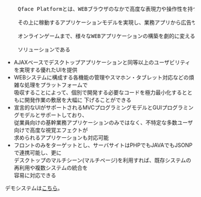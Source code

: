 ﻿<pre>
	Qface Platformとは、WEBブラウザのなかで高度な表現力や操作性を持つGUI環境と、

	その上に稼動するアプリケーションモデルを実現し、業務アプリから広告サイトや

	オンラインゲームまで、様々なWEBアプリケーションの構築を劇的に変える革新的な

	ソリューションである
</pre>

<ul>
	<li>AJAXベースでデスクトップアプリケーションと同等以上のユーザビリティを実現する優れたUIを提供</li>
	<li>
		WEBシステムに構成する各機能の管理やスマホン・タブレット対応などの煩雑な処理をプラットフォームで<br/>
		吸収することによって、個別で開発する必要なコードを極力最小化するとともに開発作業の敷居を大幅に
		下げることができる
	</li>
	<li>
		宣言的なUIがサポートされるMVCプログラミングモデルとGUIプログラミングモデルとサポートしており、<br/>
		従業員向けの基幹業務アプリケーションのみではなく、不特定な多数ユーザ向けで高度な視覚エフェクトが<br/>
		求められるアプリケーションも対応可能
	</li>
	<li>
		フロントのみをターゲットとし、サーバサイトはPHPでもJAVAでもJSONPで連携可能し、更に<br/>
		デスクトップのマルチシーン(マルチページ)を利用すれば、既存システムの再利用や複数システムの統合を<br/>
		容易に対応できる
	</li>
</ul>

<pre>デモシステムは<a href="http://qface.w3term.com/demo/">こちら</a>。</pre>